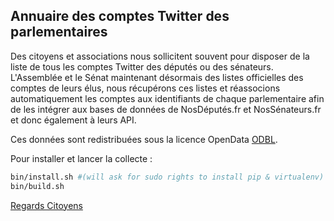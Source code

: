 ## Annuaire des comptes Twitter des parlementaires

Des citoyens et associations nous sollicitent souvent pour disposer de la liste de tous les comptes Twitter des députés ou des sénateurs.
L'Assemblée et le Sénat maintenant désormais des listes officielles des comptes de leurs élus, nous récupérons ces listes et réassocions automatiquement les comptes aux identifiants de chaque parlementaire afin de les intégrer aux bases de données de NosDéputés.fr et NosSénateurs.fr et donc également à leurs API.

Ces données sont redistribuées sous la licence OpenData [ODBL](http://www.vvlibri.org/fr/licence/odbl/10/fr/legalcode).

Pour installer et lancer la collecte :
```bash
bin/install.sh #(will ask for sudo rights to install pip & virtualenv)
bin/build.sh
```

[Regards Citoyens](http://www.regardscitoyens.org)
